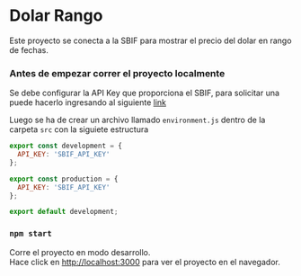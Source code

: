 # Dolar Rango

Este proyecto se conecta a la SBIF para mostrar el precio del dolar en rango de fechas.

### Antes de empezar correr el proyecto localmente

Se debe configurar la API Key que proporciona el SBIF, para solicitar una puede hacerlo ingresando al siguiente [link](https://api.sbif.cl/uso-de-api-key.html)

Luego se ha de crear un archivo llamado `environment.js` dentro de la carpeta `src` con la siguiete estructura

```js
export const development = {
  API_KEY: 'SBIF_API_KEY'
};

export const production = {
  API_KEY: 'SBIF_API_KEY'
};

export default development;
```

### `npm start`

Corre el proyecto en modo desarrollo.<br>
Hace click en [http://localhost:3000](http://localhost:3000) para ver el proyecto en el navegador.
